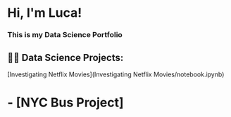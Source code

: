 # Hi, I'm Luca!
### This is my Data Science Portfolio
## 👨‍💻 Data Science Projects:
[Investigating Netflix Movies](Investigating Netflix Movies/notebook.ipynb)
# - [NYC Bus Project]




